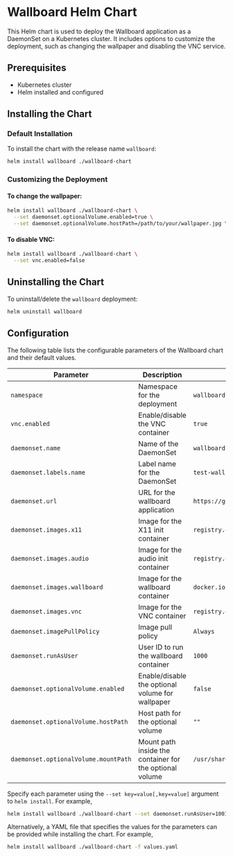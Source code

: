 # Wallboard Helm Chart

This Helm chart is used to deploy the Wallboard application as a DaemonSet on a Kubernetes cluster. It includes options to customize the deployment, such as changing the wallpaper and disabling the VNC service.

## Prerequisites

- Kubernetes cluster
- Helm installed and configured

## Installing the Chart

### Default Installation

To install the chart with the release name `wallboard`:

```bash
helm install wallboard ./wallboard-chart
```

### Customizing the Deployment

#### To change the wallpaper:

```bash
helm install wallboard ./wallboard-chart \
  --set daemonset.optionalVolume.enabled=true \
  --set daemonset.optionalVolume.hostPath=/path/to/your/wallpaper.jpg \
```

#### To disable VNC:

```bash
helm install wallboard ./wallboard-chart \
  --set vnc.enabled=false
```


## Uninstalling the Chart

To uninstall/delete the `wallboard` deployment:

```bash
helm uninstall wallboard
```

## Configuration

The following table lists the configurable parameters of the Wallboard chart and their default values.

| Parameter                              | Description                                             | Default                                          |
|----------------------------------------|---------------------------------------------------------|--------------------------------------------------|
| `namespace`                            | Namespace for the deployment                            | `wallboard`                                      |
| `vnc.enabled`                          | Enable/disable the VNC container                        | `true`                                           |
| `daemonset.name`                       | Name of the DaemonSet                                   | `wallboard`                                      |
| `daemonset.labels.name`                | Label name for the DaemonSet                            | `test-wallboard`                                 |
| `daemonset.url`                        | URL for the wallboard application                       | `https://google.com`                             |
| `daemonset.images.x11`                 | Image for the X11 init container                        | `registry.opensuse.org/home/atgracey/wallboardos/15.5/x11:notaskbar` |
| `daemonset.images.audio`               | Image for the audio init container                      | `registry.opensuse.org/home/atgracey/wallboardos/15.5/pa:latest`       |
| `daemonset.images.wallboard`           | Image for the wallboard container                       | `docker.io/atgracey/kiosk-test:latest`           |
| `daemonset.images.vnc`                 | Image for the VNC container                             | `registry.opensuse.org/home/atgracey/wallboardos/15.5/vnc:vnc`        |
| `daemonset.imagePullPolicy`            | Image pull policy                                       | `Always`                                         |
| `daemonset.runAsUser`                  | User ID to run the wallboard container                  | `1000`                                           |
| `daemonset.optionalVolume.enabled`     | Enable/disable the optional volume for wallpaper        | `false`                                          |
| `daemonset.optionalVolume.hostPath`    | Host path for the optional volume                       | `""`                                             |
| `daemonset.optionalVolume.mountPath`   | Mount path inside the container for the optional volume | `/usr/share/wallpapers/openSUSEdefault/contents/images/1920x1080.jpg` |

Specify each parameter using the `--set key=value[,key=value]` argument to `helm install`. For example,

```bash
helm install wallboard ./wallboard-chart --set daemonset.runAsUser=1001
```

Alternatively, a YAML file that specifies the values for the parameters can be provided while installing the chart. For example,

```bash
helm install wallboard ./wallboard-chart -f values.yaml
```

